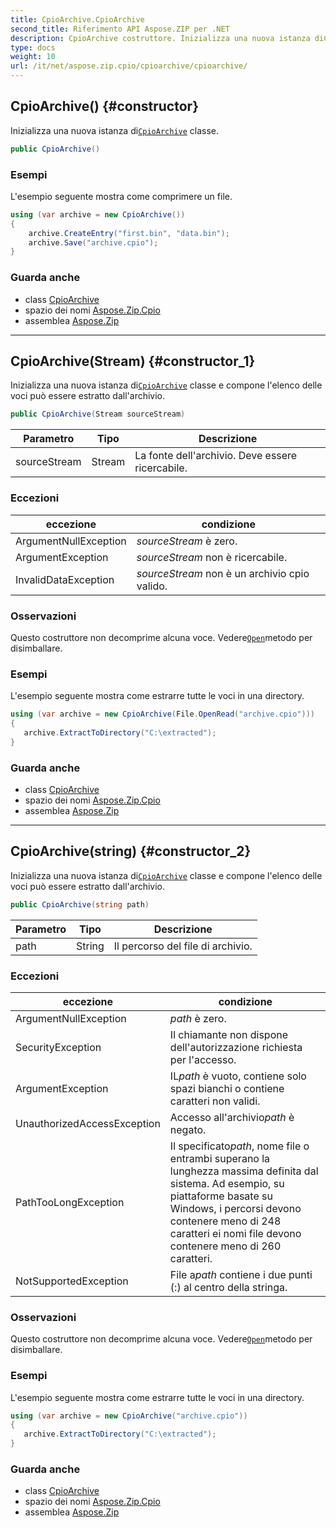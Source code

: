 ```yaml
---
title: CpioArchive.CpioArchive
second_title: Riferimento API Aspose.ZIP per .NET
description: CpioArchive costruttore. Inizializza una nuova istanza diCpioArchive classe.
type: docs
weight: 10
url: /it/net/aspose.zip.cpio/cpioarchive/cpioarchive/
---
```

## CpioArchive() {#constructor}

Inizializza una nuova istanza di[`CpioArchive`](../) classe.

```csharp
public CpioArchive()
```

### Esempi

L'esempio seguente mostra come comprimere un file.

```csharp
using (var archive = new CpioArchive())
{
    archive.CreateEntry("first.bin", "data.bin");
    archive.Save("archive.cpio");
}
```

### Guarda anche

* class [CpioArchive](../)
* spazio dei nomi [Aspose.Zip.Cpio](../../cpioarchive/)
* assemblea [Aspose.Zip](../../../)

---

## CpioArchive(Stream) {#constructor_1}

Inizializza una nuova istanza di[`CpioArchive`](../) classe e compone l'elenco delle voci può essere estratto dall'archivio.

```csharp
public CpioArchive(Stream sourceStream)
```

| Parametro | Tipo | Descrizione |
| --- | --- | --- |
| sourceStream | Stream | La fonte dell'archivio. Deve essere ricercabile. |

### Eccezioni

| eccezione | condizione |
| --- | --- |
| ArgumentNullException | *sourceStream* è zero. |
| ArgumentException | *sourceStream* non è ricercabile. |
| InvalidDataException | *sourceStream* non è un archivio cpio valido. |

### Osservazioni

Questo costruttore non decomprime alcuna voce. Vedere[`Open`](../../cpioentry/open/)metodo per disimballare.

### Esempi

L'esempio seguente mostra come estrarre tutte le voci in una directory.

```csharp
using (var archive = new CpioArchive(File.OpenRead("archive.cpio")))
{ 
   archive.ExtractToDirectory("C:\extracted");
}
```

### Guarda anche

* class [CpioArchive](../)
* spazio dei nomi [Aspose.Zip.Cpio](../../cpioarchive/)
* assemblea [Aspose.Zip](../../../)

---

## CpioArchive(string) {#constructor_2}

Inizializza una nuova istanza di[`CpioArchive`](../) classe e compone l'elenco delle voci può essere estratto dall'archivio.

```csharp
public CpioArchive(string path)
```

| Parametro | Tipo | Descrizione |
| --- | --- | --- |
| path | String | Il percorso del file di archivio. |

### Eccezioni

| eccezione | condizione |
| --- | --- |
| ArgumentNullException | *path* è zero. |
| SecurityException | Il chiamante non dispone dell'autorizzazione richiesta per l'accesso. |
| ArgumentException | IL*path* è vuoto, contiene solo spazi bianchi o contiene caratteri non validi. |
| UnauthorizedAccessException | Accesso all'archivio*path* è negato. |
| PathTooLongException | Il specificato*path*, nome file o entrambi superano la lunghezza massima definita dal sistema. Ad esempio, su piattaforme basate su Windows, i percorsi devono contenere meno di 248 caratteri ei nomi file devono contenere meno di 260 caratteri. |
| NotSupportedException | File a*path* contiene i due punti (:) al centro della stringa. |

### Osservazioni

Questo costruttore non decomprime alcuna voce. Vedere[`Open`](../../cpioentry/open/)metodo per disimballare.

### Esempi

L'esempio seguente mostra come estrarre tutte le voci in una directory.

```csharp
using (var archive = new CpioArchive("archive.cpio")) 
{ 
   archive.ExtractToDirectory("C:\extracted");
}
```

### Guarda anche

* class [CpioArchive](../)
* spazio dei nomi [Aspose.Zip.Cpio](../../cpioarchive/)
* assemblea [Aspose.Zip](../../../)


